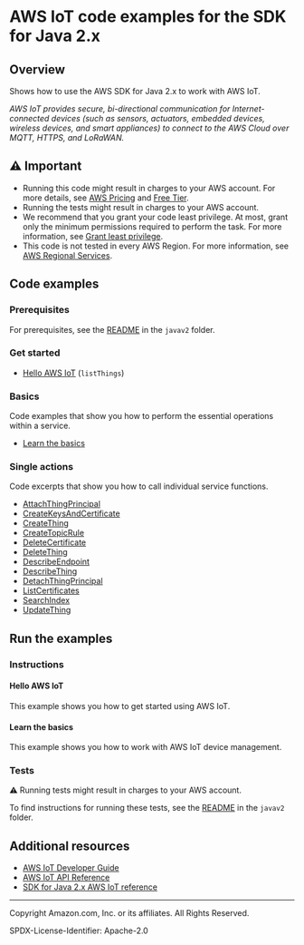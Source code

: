 # AWS IoT code examples for the SDK for Java 2.x

## Overview

Shows how to use the AWS SDK for Java 2.x to work with AWS IoT.

<!--custom.overview.start-->
<!--custom.overview.end-->

_AWS IoT provides secure, bi-directional communication for Internet-connected devices (such as sensors, actuators, embedded devices, wireless devices, and smart appliances) to connect to the AWS Cloud over MQTT, HTTPS, and LoRaWAN._

## ⚠ Important

* Running this code might result in charges to your AWS account. For more details, see [AWS Pricing](https://aws.amazon.com/pricing/) and [Free Tier](https://aws.amazon.com/free/).
* Running the tests might result in charges to your AWS account.
* We recommend that you grant your code least privilege. At most, grant only the minimum permissions required to perform the task. For more information, see [Grant least privilege](https://docs.aws.amazon.com/IAM/latest/UserGuide/best-practices.html#grant-least-privilege).
* This code is not tested in every AWS Region. For more information, see [AWS Regional Services](https://aws.amazon.com/about-aws/global-infrastructure/regional-product-services).

<!--custom.important.start-->
<!--custom.important.end-->

## Code examples

### Prerequisites

For prerequisites, see the [README](../../README.md#Prerequisites) in the `javav2` folder.


<!--custom.prerequisites.start-->
<!--custom.prerequisites.end-->

### Get started

- [Hello AWS IoT](src/main/java/com/example/iot/HelloIoT.java#L6) (`listThings`)


### Basics

Code examples that show you how to perform the essential operations within a service.

- [Learn the basics](src/main/java/com/example/iot/scenario/IotScenario.java)


### Single actions

Code excerpts that show you how to call individual service functions.

- [AttachThingPrincipal](src/main/java/com/example/iot/scenario/IotActions.java#L191)
- [CreateKeysAndCertificate](src/main/java/com/example/iot/scenario/IotActions.java#L119)
- [CreateThing](src/main/java/com/example/iot/scenario/IotActions.java#L158)
- [CreateTopicRule](src/main/java/com/example/iot/scenario/IotActions.java#L441)
- [DeleteCertificate](src/main/java/com/example/iot/scenario/IotActions.java#L609)
- [DeleteThing](src/main/java/com/example/iot/scenario/IotActions.java#L642)
- [DescribeEndpoint](src/main/java/com/example/iot/scenario/IotActions.java#L308)
- [DescribeThing](src/main/java/com/example/iot/scenario/IotActions.java#L232)
- [DetachThingPrincipal](src/main/java/com/example/iot/scenario/IotActions.java#L574)
- [ListCertificates](src/main/java/com/example/iot/scenario/IotActions.java#L370)
- [SearchIndex](src/main/java/com/example/iot/scenario/IotActions.java#L533)
- [UpdateThing](src/main/java/com/example/iot/scenario/IotActions.java#L269)


<!--custom.examples.start-->
<!--custom.examples.end-->

## Run the examples

### Instructions


<!--custom.instructions.start-->
<!--custom.instructions.end-->

#### Hello AWS IoT

This example shows you how to get started using AWS IoT.


#### Learn the basics

This example shows you how to work with AWS IoT device management.


<!--custom.basic_prereqs.iot_Scenario.start-->
<!--custom.basic_prereqs.iot_Scenario.end-->


<!--custom.basics.iot_Scenario.start-->
<!--custom.basics.iot_Scenario.end-->


### Tests

⚠ Running tests might result in charges to your AWS account.


To find instructions for running these tests, see the [README](../../README.md#Tests)
in the `javav2` folder.



<!--custom.tests.start-->
<!--custom.tests.end-->

## Additional resources

- [AWS IoT Developer Guide](https://docs.aws.amazon.com/iot/latest/developerguide/what-is-aws-iot.html)
- [AWS IoT API Reference](https://docs.aws.amazon.com/iot/latest/apireference/Welcome.html)
- [SDK for Java 2.x AWS IoT reference](https://sdk.amazonaws.com/java/api/latest/software/amazon/awssdk/services/iot/package-summary.html)

<!--custom.resources.start-->
<!--custom.resources.end-->

---

Copyright Amazon.com, Inc. or its affiliates. All Rights Reserved.

SPDX-License-Identifier: Apache-2.0